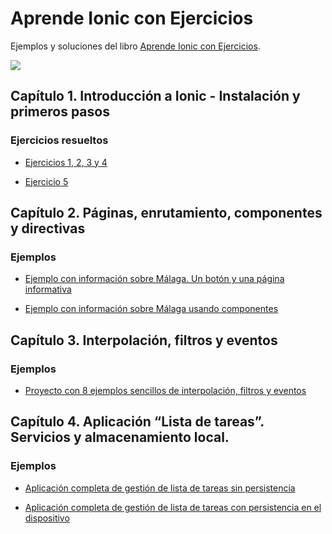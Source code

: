 # Aprende Ionic con Ejercicios

Ejemplos y soluciones del libro [Aprende Ionic con Ejercicios](https://leanpub.com/aprendeionic).

<a href="https://leanpub.com/aprendeionic" target="_blank"><img src="aprendeionicconejercicios400.png"></a>

## Capítulo 1. Introducción a Ionic - Instalación y primeros pasos

### Ejercicios resueltos

* [Ejercicios 1, 2, 3 y 4](https://github.com/LuisJoseSanchez/aprende-ionic-capitulo01-ejercicios-1-2-3-y-4)

* [Ejercicio 5](https://github.com/LuisJoseSanchez/aprende-ionic-capitulo01-ejercicio-5)


## Capítulo 2. Páginas, enrutamiento, componentes y directivas

### Ejemplos

* [Ejemplo con información sobre Málaga. Un botón y una página informativa](https://github.com/LuisJoseSanchez/aprende-ionic-pages-routing-components)

* [Ejemplo con información sobre Málaga usando componentes](https://github.com/LuisJoseSanchez/aprende-ionic-pages-routing-components-2)

## Capítulo 3. Interpolación, filtros y eventos

### Ejemplos

* [Proyecto con 8 ejemplos sencillos de interpolación, filtros y eventos](https://github.com/LuisJoseSanchez/aprende-ionic-interpolation-pipes-events)

## Capítulo 4. Aplicación “Lista de tareas”. Servicios y almacenamiento local.

### Ejemplos

* [Aplicación completa de gestión de lista de tareas sin persistencia](https://github.com/LuisJoseSanchez/aprende-ionic-todo-list)

* [Aplicación completa de gestión de lista de tareas con persistencia en el dispositivo](https://github.com/LuisJoseSanchez/aprende-ionic-todo-list-with-persistence)
